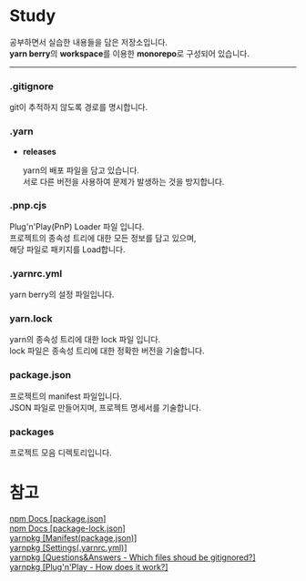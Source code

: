 # Study

공부하면서 실습한 내용들을 담은 저장소입니다.  
**yarn berry**의 **workspace**를 이용한 **monorepo**로 구성되어 있습니다.

---

### .gitignore

git이 추적하지 않도록 경로를 명시합니다.

### .yarn

- **releases**

  yarn의 배포 파일을 담고 있습니다.  
  서로 다른 버전을 사용하여 문제가 발생하는 것을 방지합니다.

### .pnp.cjs

Plug'n'Play(PnP) Loader 파일 입니다.  
프로젝트의 종속성 트리에 대한 모든 정보를 담고 있으며,  
해당 파일로 패키지를 Load합니다.

### .yarnrc.yml

yarn berry의 설정 파일입니다.

### yarn.lock

yarn의 종속성 트리에 대한 lock 파일 입니다.  
lock 파일은 종속성 트리에 대한 정확한 버전을 기술합니다.

### package.json

프로젝트의 manifest 파일입니다.  
JSON 파일로 만들어지며, 프로젝트 명세서를 기술합니다.

### packages

프로젝트 모음 디렉토리입니다.

# 참고

[npm Docs [package.json]](https://docs.npmjs.com/cli/v10/configuring-npm/package-json)  
[npm Docs [package-lock.json]](https://docs.npmjs.com/cli/v10/configuring-npm/package-lock-json)  
[yarnpkg [Manifest(package.json)]](https://yarnpkg.com/configuration/manifest)  
[yarnpkg [Settings(.yarnrc.yml)]](https://yarnpkg.com/configuration/yarnrc)  
[yarnpkg [Questions&Answers - Which files shoud be gitignored?]](https://yarnpkg.com/getting-started/qa#which-files-should-be-gitignored)  
[yarnpkg [Plug'n'Play - How does it work?]](https://yarnpkg.com/features/pnp#how-does-it-work)
